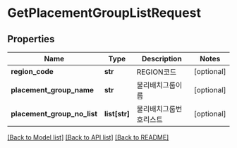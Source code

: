# GetPlacementGroupListRequest

## Properties
Name | Type | Description | Notes
------------ | ------------- | ------------- | -------------
**region_code** | **str** | REGION코드 | [optional] 
**placement_group_name** | **str** | 물리배치그룹이름 | [optional] 
**placement_group_no_list** | **list[str]** | 물리배치그룹번호리스트 | [optional] 

[[Back to Model list]](../README.md#documentation-for-models) [[Back to API list]](../README.md#documentation-for-api-endpoints) [[Back to README]](../README.md)


